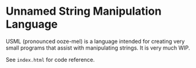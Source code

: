 # Unnamed String Manipulation Language
USML (pronounced ooze-mel) is a language intended for creating very small programs that assist with manipulating strings. It is very much WIP.

See `index.html` for code reference.
